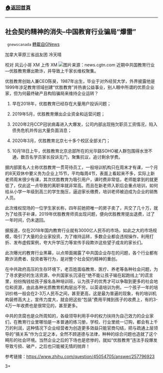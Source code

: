 ###  [:house:返回首頁](https://github.com/ourhimalayas/txt)
---

## 社会契约精神的消失&#8211;中国教育行业骗局“爆雷”
` gnewscanada` [轉載自GNews](https://gnews.org/zh-hans/445129/)

加拿大草原三省战友团 冷天晴

校对 风云小哥 XM 上传 XM
![]()![](https://gnews-media-offload.s3.amazonaws.com/wp-content/uploads/2020/10/24030537/d39d77e5-00f6-448a-9740-b1d6cca805c5.jpg)图片来源：news.cgtn.com
近期中共国教育行业—优胜教育爆出欺诈，并导致上千家长维权聚集。

优胜教育创始人兼CEO陈昊，1987年出生，毕业于对外经贸大学，外界披露他是1999年涉足教育领域创建“优胜教育”并热衷公益事业，别人眼中所谓的优质企业家，但为何最终破产且构陷骗局来维持企业运转？

1. 早在2018年，优胜教育已经存在大量用户投诉问题；

2. 2019年5月，优胜教育爆出企业资金和运营问题；

3. 2020年2月CCP冠状病毒进入大爆发，公司内部出现拖欠职员工资情况，陷入债务危机并传出大量负面消息；

4. 2020年3月，优胜教育北京七十多个校区全部关门；

5. 10月18日上午，优胜教育北京总部所在的光华路SOHO被人群包围得水泄不通，数百名学员家长投诉无门，聚集抗议，追讨剩余学费。

据内部匿名人士称优胜教育一贯苛待员工，一般培训机构只在周末才有课，一个月的8天双休中要义务为企业上15节，平均每周4节，表面上看起来不多，实际上新老师周末很少有课，其次优胜教育为吸引用户，课时费非常低，老师能拿到的就更低了，仅此这一点导致的离职率就非常高。而且在新老师入职后会重点培训，如何给从小学一年级到高三的学生施压，逼迫家长缴费，培训老师被迫成为企业的销售人员。

此次维权现场的一位学生家长称，四年前她把唯一的房子卖了，共交了几十万，就为了给孩子补课，2019年优胜教育师资出现问题，便向优胜教育提出退费，过了一年时间，仍未退回。

据报道，仅在2018年国内教育行业就有3000亿人民币的市场，如此之大的市场规模，吸引了大量的企业家投资，为了维持运转，多数企业都会违规操作，利用打折、发布虚假案例，夸大升学压力等宣传手段欺诈这些望子成龙的家长们。

此次曝光的教育行业黑幕，以点带面揭露了中共国企业存在的问题，各个行业都有欺诈消费者、投资者等行为，是对整个社会契约精神的重创。

在中共政府高压的生存环境下，老百姓面临教育、医疗、养老等各种社会问题，为了寻求更好的生活资源，中共国家长沉浸在“绝不能让孩子输在起跑线上”的谎言里，纷纷掏钱给孩子报名各种培训班，认为孩子的优秀才可以争取到更多的社会地位和资源，由此各种劣质教育机构层出不穷。以英语培训为例，一个孩子一年的培训价格一般会在2-3万人民币之间，甚至更高，这是最为普遍的现象，有的培训机构装修高大上，宣传力度大，就会把这些“包装”费用平摊到孩子的收费上，有的3-4万一年收费也是很常见的，甚至更多。

中共的贪腐也是众所周知的，各级领导利用手中的权力扶持为自己效力的企业家们，在教育行业里哪怕是一本普通的练习册，学校、行业里统一订购，都会有上千万的利润，这种情况下企业经营者为创造更多效益只能官商勾结，把与疏通上层领导的“搞关系”作为立足之本，全然不顾道德与法律，种种的综合问题也造就了这个畸形的社会环境。当然企业之后的下场也是悲惨的，就如“优胜教育”违法手段爆发导致亏损、破产，之后也只能被无情的抛弃！

参考链接：https://www.zhihu.com/question/45054705/answer/257796923

3+
